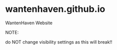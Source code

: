 # wantenhaven.github.io
WantenHaven Website

NOTE:

do NOT change visibility settings as this will break!!